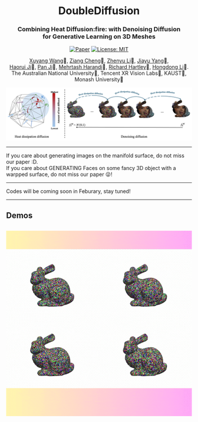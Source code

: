 
<div align="center">
<h1>DoubleDiffusion </h1>
<h3>Combining Heat Diffusion:fire: with Denoising Diffusion <br>  for Generative Learning on 3D Meshes</h3>


[![Paper](https://img.shields.io/badge/arXiv-PDF-b31b1b)](https://arxiv.org/abs/2501.03397)  [![License: MIT](https://img.shields.io/badge/License-MIT-green.svg)](https://opensource.org/licenses/MIT)

<a href="https://wxyxixixi.github.io/">Xuyang Wang</a>:kangaroo:, <a href="https://scholar.google.com/citations?user=1NIzHZcAAAAJ&hl=en">Ziang Cheng</a>:penguin:, <a href="https://zhyever.github.io/">Zhenyu Li</a>:camel:,  <a href="https://scholar.google.com.au/citations?user=xe6Uv3gAAAAJ&hl=en">Jiayu Yang</a>:penguin:, <br> <a href="https://scholar.google.com/citations?user=9BA3wgQAAAAJ&hl=en">Haorui Ji</a>:kangaroo:, <a href="https://panji530.github.io/">Pan Ji</a>:penguin:, <a href="https://sites.google.com/site/mehrtashharandi/">Mehrtash Harandi</a>:koala:,  <a href="https://scholar.google.com.au/citations?user=cHia5p0AAAAJ&hl=en">Richard Hartley</a>:kangaroo:,  <a href="https://users.cecs.anu.edu.au/~hongdong/">Hongdong Li</a>:kangaroo:. 
<br>The Australian National University:kangaroo:, Tencent XR Vision Labs:penguin:, KAUST:camel:, Monash University:koala:

<center>
<img src='assets/teaser.png'>
</center>


</div>

-----
If you care about generating images on the manifold surface, do not miss our paper :D. <br> If you care about GENERATING Faces on some fancy 3D object with a warpped surface, do not miss our paper :stuck_out_tongue_winking_eye:!  <br>

-----
Codes will be coming soon in Feburary, stay tuned!

-----
<h2>Demos<h2>
<center>
<img src='assets/demo_1.gif'>
</center>
